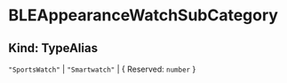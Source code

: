 # **BLEAppearanceWatchSubCategory**

## **Kind: TypeAlias**

`"SportsWatch"` | `"Smartwatch"` | { Reserved: `number` }
